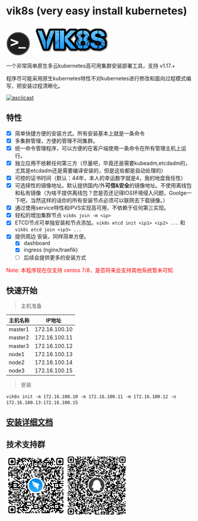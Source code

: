 # vik8s (very easy install kubernetes)
![](./docs/logo.png) ![](./logo.png)

一个非常简单原生多云kubernetes高可用集群安装部署工具，支持 v1.17.+

程序尽可能采用原生kubernetes特性不对kubernetes进行修改和面向过程模式编写，把安装过程清晰化。

[![asciicast](https://asciinema.org/a/342332.svg)](https://asciinema.org/a/342332)

## 特性

- [X] 简单快捷方便的安装方式。所有安装基本上就是一条命令
- [X] 多集群管理，方便的管理不同集群。
- [X] 统一命令管理程序，可以方便的在客户端使用一条命令在所有管理主机上运行。
- [X] 独立应用不依赖任何第三方（尽量吧，毕竟还是需要kubeadm,etcdadm的，尤其是etcdadm还是需要编译安装的，但是这些都是自动处理的）
- [X] 可控的证书时间（默认：44年，本人的幸运数字就是4，我的地盘我任性）
- [X] 可选择性的镜像地址。默认提供国内/外**可信&安全**的镜像地址。不使用离线包和私有镜像（为啥不提供离线包？您是否还记得IOS环境侵入问题，Goolge一下吧，当然这样的话你的所有安装节点必须可以联网去下载镜像。）
- [X] 通过使用service特性和IPVS实现高可用，不依赖于任何第三实现。
- [X] 轻松的增加集群节点 `vik8s join -m <ip>`
- [X] ETCD节点可单独安装和节点添加。`vik8s etcd init <ip1> <ip2> ...` 和 `vik8s etcd join <ip3> ...`
- [X] 提供周边 安装，同样简单方便。
    - [X] dashboard 
    - [X] ingress (nginx/traefik)
    - [ ] 后续会提供更多的安装方式

<p style="color:red">Note: 本程序现在仅支持 centos 7/8，是否将来会支持其他系统暂未可知</p>

## 快速开始
> 主机准备

| 主机名称 | IP地址|
|---|---|
| master1 | 172.16.100.10 |
| master2 | 172.16.100.11 |
| master3 | 172.16.100.12 |
| node1 | 172.16.100.13 |
| node2 | 172.16.100.14 |
| node3 | 172.16.100.15 |

>安装

```shell
vik8s init -m 172.16.100.10 -m 172.16.100.11 -m 172.16.100.12 -n 172.16.100.13-172.16.100.15
```

## [安装详细文档](./docs/INSTALL.MD)

## 技术支持群

![](./docs/dd.png) ![](./docs/qq.png) 